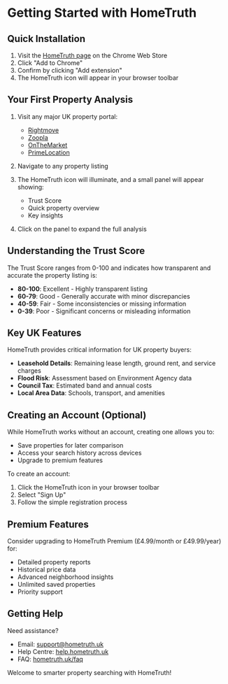 # Getting Started with HomeTruth

## Quick Installation

1. Visit the [HomeTruth page](https://chrome.google.com/webstore/detail/hometruth/extension-id) on the Chrome Web Store
2. Click "Add to Chrome"
3. Confirm by clicking "Add extension"
4. The HomeTruth icon will appear in your browser toolbar

## Your First Property Analysis

1. Visit any major UK property portal:

   - [Rightmove](https://www.rightmove.co.uk)
   - [Zoopla](https://www.zoopla.co.uk)
   - [OnTheMarket](https://www.onthemarket.com)
   - [PrimeLocation](https://www.primelocation.com)

2. Navigate to any property listing

3. The HomeTruth icon will illuminate, and a small panel will appear showing:

   - Trust Score
   - Quick property overview
   - Key insights

4. Click on the panel to expand the full analysis

## Understanding the Trust Score

The Trust Score ranges from 0-100 and indicates how transparent and accurate the property listing is:

- **80-100**: Excellent - Highly transparent listing
- **60-79**: Good - Generally accurate with minor discrepancies
- **40-59**: Fair - Some inconsistencies or missing information
- **0-39**: Poor - Significant concerns or misleading information

## Key UK Features

HomeTruth provides critical information for UK property buyers:

- **Leasehold Details**: Remaining lease length, ground rent, and service charges
- **Flood Risk**: Assessment based on Environment Agency data
- **Council Tax**: Estimated band and annual costs
- **Local Area Data**: Schools, transport, and amenities

## Creating an Account (Optional)

While HomeTruth works without an account, creating one allows you to:

- Save properties for later comparison
- Access your search history across devices
- Upgrade to premium features

To create an account:

1. Click the HomeTruth icon in your browser toolbar
2. Select "Sign Up"
3. Follow the simple registration process

## Premium Features

Consider upgrading to HomeTruth Premium (£4.99/month or £49.99/year) for:

- Detailed property reports
- Historical price data
- Advanced neighborhood insights
- Unlimited saved properties
- Priority support

## Getting Help

Need assistance?

- Email: [support@hometruth.uk](mailto:support@hometruth.uk)
- Help Centre: [help.hometruth.uk](https://help.hometruth.uk)
- FAQ: [hometruth.uk/faq](https://hometruth.uk/faq)

Welcome to smarter property searching with HomeTruth!
